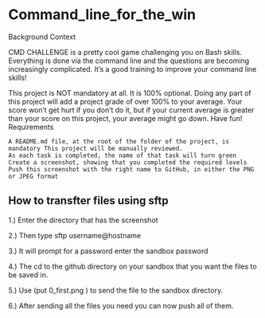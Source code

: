 # Command_line_for_the_win

Background Context

CMD CHALLENGE is a pretty cool game challenging you on Bash skills. Everything is done via the command line and the questions are becoming increasingly complicated. It’s a good training to improve your command line skills!

This project is NOT mandatory at all. It is 100% optional. Doing any part of this project will add a project grade of over 100% to your average. Your score won’t get hurt if you don’t do it, but if your current average is greater than your score on this project, your average might go down. Have fun!
Requirements

    A README.md file, at the root of the folder of the project, is mandatory This project will be manually reviewed.
    As each task is completed, the name of that task will turn green
    Create a screenshot, showing that you completed the required levels
    Push this screenshot with the right name to GitHub, in either the PNG or JPEG format

## How to transfter files using sftp


1.) Enter the directory that has the screenshot


2.) Then type sftp username@hostname


3.) It will prompt for a password enter the sandbox password


4.) The cd to the github directory on your sandbox that you want the files to be saved in.


5.) Use (put 0_first.png ) to send the file to the sandbox directory.


6.) After sending all the files you need you can now push all of them.
